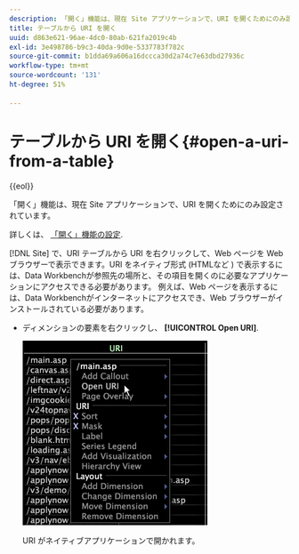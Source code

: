 ```yaml
---
description: 「開く」機能は、現在 Site アプリケーションで、URI を開くためにのみ設定されています。
title: テーブルから URI を開く
uuid: d863e621-96ae-4dc0-80ab-621fa2019c4b
exl-id: 3e498786-b9c3-40da-9d0e-5337783f782c
source-git-commit: b1dda69a606a16dccca30d2a74c7e63dbd27936c
workflow-type: tm+mt
source-wordcount: '131'
ht-degree: 51%

---
```


# テーブルから URI を開く{#open-a-uri-from-a-table}

{{eol}}

「開く」機能は、現在 Site アプリケーションで、URI を開くためにのみ設定されています。

詳しくは、 [「開く」機能の設定](../../../../home/c-get-started/c-intf-anlys-ftrs/c-config-open-funct.md#concept-854e6dc8bef34e6aa4ccfb7a8929af4d).

[!DNL Site] で、URI テーブルから URI を右クリックして、Web ページを Web ブラウザーで表示できます。URI をネイティブ形式 (HTMLなど ) で表示するには、Data Workbenchが参照先の場所と、その項目を開くのに必要なアプリケーションにアクセスできる必要があります。 例えば、Web ページを表示するには、Data Workbenchがインターネットにアクセスでき、Web ブラウザーがインストールされている必要があります。

* ディメンションの要素を右クリックし、 **[!UICONTROL Open URI]**.

   ![](assets/mnu_Table_OpenURI.png)

   URI がネイティブアプリケーションで開かれます。

